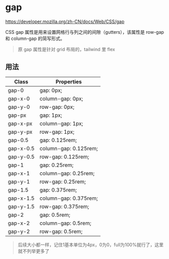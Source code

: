 # gap

<https://developer.mozilla.org/zh-CN/docs/Web/CSS/gap>

CSS gap 属性是用来设置网格行与列之间的间隙（gutters），该属性是 row-gap 和 column-gap 的简写形式。

> 原 gap 属性是针对 grid 布局的，tailwind 里 flex

## 用法

| Class     | Properties            |
| --------- | --------------------- |
| gap-0     | gap: 0px;             |
| gap-x-0   | column-gap: 0px;      |
| gap-y-0   | row-gap: 0px;         |
| gap-px    | gap: 1px;             |
| gap-x-px  | column-gap: 1px;      |
| gap-y-px  | row-gap: 1px;         |
| gap-0.5   | gap: 0.125rem;        |
| gap-x-0.5 | column-gap: 0.125rem; |
| gap-y-0.5 | row-gap: 0.125rem;    |
| gap-1     | gap: 0.25rem;         |
| gap-x-1   | column-gap: 0.25rem;  |
| gap-y-1   | row-gap: 0.25rem;     |
| gap-1.5   | gap: 0.375rem;        |
| gap-x-1.5 | column-gap: 0.375rem; |
| gap-y-1.5 | row-gap: 0.375rem;    |
| gap-2     | gap: 0.5rem;          |
| gap-x-2   | column-gap: 0.5rem;   |
| gap-y-2   | row-gap: 0.5rem;      |

> 后续大小都一样，记住1基本单位为4px，0为0，full为100%就行了，这里就不列举更多了



